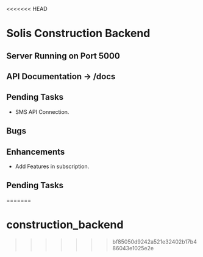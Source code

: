 <<<<<<< HEAD
# Solis Construction Backend

## Server Running on Port 5000
## API Documentation -> /docs

## Pending Tasks
 - SMS API Connection.

## Bugs

## Enhancements
 - Add Features in subscription.

## Pending Tasks
=======
# construction_backend
>>>>>>> bf85050d9242a521e32402b17b486043e1025e2e
